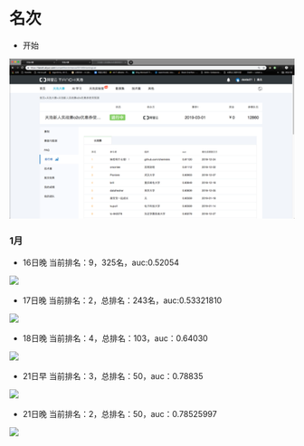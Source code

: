 # 名次

- 开始

![](img/开始.png)

### 1月

- 16日晚  当前排名：9，325名，auc:0.52054

![](img/1.16晚.png)

- 17日晚  当前排名：2，总排名：243名，auc:0.53321810

![](img/1.17晚.png)

- 18日晚  当前排名：4，总排名：103，auc：0.64030

![](img/1.18晚.png)

- 21日早  当前排名：3，总排名：50，auc：0.78835

![](img/1.21早.png)

- 21日晚  当前排名：2，总排名：50，auc：0.78525997

![](img/1.21晚.png)
